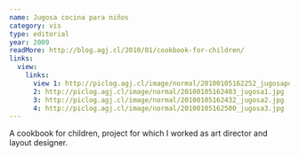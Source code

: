 ```yaml
---
name: Jugosa cocina para niños
category: vis
type: editorial
year: 2009
readMore: http://blog.agj.cl/2010/01/cookbook-for-children/
links:
  view:
    links:
      view 1: http://piclog.agj.cl/image/normal/20100105162252_jugosaportada.jpg
      2: http://piclog.agj.cl/image/normal/20100105162403_jugosa1.jpg
      3: http://piclog.agj.cl/image/normal/20100105162432_jugosa2.jpg
      4: http://piclog.agj.cl/image/normal/20100105162500_jugosa3.jpg
---
```



A cookbook for children, project for which I worked as art director and layout designer.
